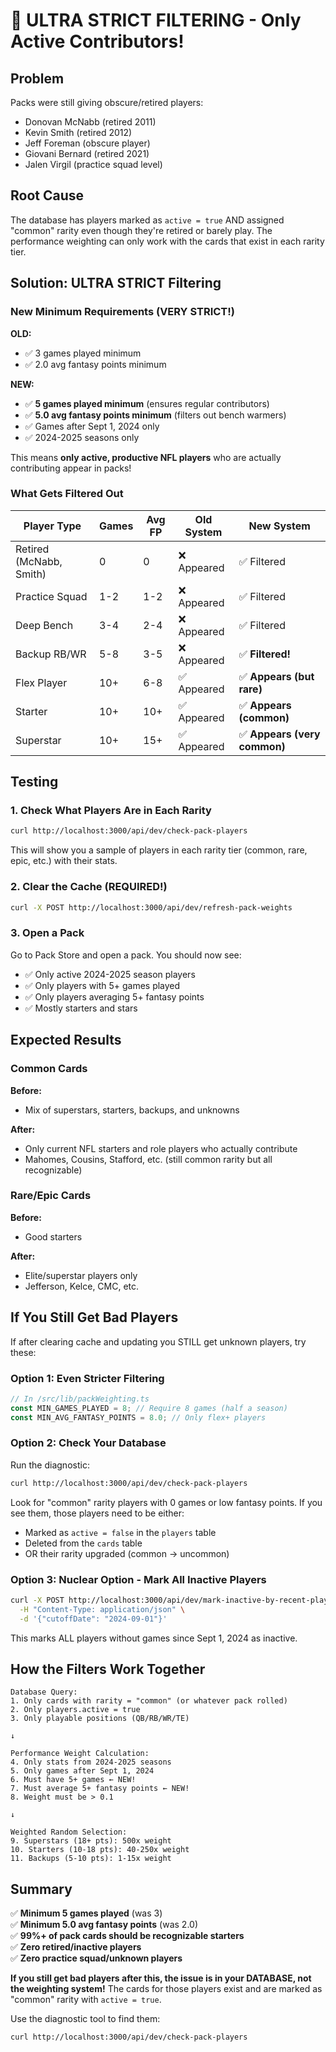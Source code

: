 # 🚫 ULTRA STRICT FILTERING - Only Active Contributors!

## Problem  
Packs were still giving obscure/retired players:
- Donovan McNabb (retired 2011)
- Kevin Smith (retired 2012)  
- Jeff Foreman (obscure player)
- Giovani Bernard (retired 2021)
- Jalen Virgil (practice squad level)

## Root Cause

The database has players marked as `active = true` AND assigned "common" rarity even though they're retired or barely play. The performance weighting can only work with the cards that exist in each rarity tier.

## Solution: ULTRA STRICT Filtering

### New Minimum Requirements (VERY STRICT!)

**OLD:**
- ✅ 3 games played minimum
- ✅ 2.0 avg fantasy points minimum

**NEW:**
- ✅ **5 games played minimum** (ensures regular contributors)
- ✅ **5.0 avg fantasy points minimum** (filters out bench warmers)
- ✅ Games after Sept 1, 2024 only
- ✅ 2024-2025 seasons only

This means **only active, productive NFL players** who are actually contributing appear in packs!

### What Gets Filtered Out

| Player Type | Games | Avg FP | Old System | New System |
|-------------|-------|--------|------------|------------|
| Retired (McNabb, Smith) | 0 | 0 | ❌ Appeared | ✅ Filtered |
| Practice Squad | 1-2 | 1-2 | ❌ Appeared | ✅ Filtered |
| Deep Bench | 3-4 | 2-4 | ❌ Appeared | ✅ Filtered |
| Backup RB/WR | 5-8 | 3-5 | ❌ Appeared | ✅ **Filtered!** |
| Flex Player | 10+ | 6-8 | ✅ Appeared | ✅ **Appears (but rare)** |
| Starter | 10+ | 10+ | ✅ Appeared | ✅ **Appears (common)** |
| Superstar | 10+ | 15+ | ✅ Appeared | ✅ **Appears (very common)** |

## Testing

### 1. Check What Players Are in Each Rarity
```bash
curl http://localhost:3000/api/dev/check-pack-players
```

This will show you a sample of players in each rarity tier (common, rare, epic, etc.) with their stats.

### 2. Clear the Cache (REQUIRED!)
```bash
curl -X POST http://localhost:3000/api/dev/refresh-pack-weights
```

### 3. Open a Pack
Go to Pack Store and open a pack. You should now see:
- ✅ Only active 2024-2025 season players
- ✅ Only players with 5+ games played
- ✅ Only players averaging 5+ fantasy points
- ✅ Mostly starters and stars

## Expected Results

### Common Cards
**Before:**
- Mix of superstars, starters, backups, and unknowns

**After:**
- Only current NFL starters and role players who actually contribute
- Mahomes, Cousins, Stafford, etc. (still common rarity but all recognizable)

### Rare/Epic Cards  
**Before:**
- Good starters

**After:**
- Elite/superstar players only
- Jefferson, Kelce, CMC, etc.

## If You Still Get Bad Players

If after clearing cache and updating you STILL get unknown players, try these:

### Option 1: Even Stricter Filtering
```typescript
// In /src/lib/packWeighting.ts
const MIN_GAMES_PLAYED = 8; // Require 8 games (half a season)
const MIN_AVG_FANTASY_POINTS = 8.0; // Only flex+ players
```

### Option 2: Check Your Database
Run the diagnostic:
```bash
curl http://localhost:3000/api/dev/check-pack-players
```

Look for "common" rarity players with 0 games or low fantasy points. If you see them, those players need to be either:
- Marked as `active = false` in the `players` table
- Deleted from the `cards` table
- OR their rarity upgraded (common → uncommon)

### Option 3: Nuclear Option - Mark All Inactive Players
```bash
curl -X POST http://localhost:3000/api/dev/mark-inactive-by-recent-play \
  -H "Content-Type: application/json" \
  -d '{"cutoffDate": "2024-09-01"}'
```

This marks ALL players without games since Sept 1, 2024 as inactive.

## How the Filters Work Together

```
Database Query:
1. Only cards with rarity = "common" (or whatever pack rolled)
2. Only players.active = true
3. Only playable positions (QB/RB/WR/TE)

↓

Performance Weight Calculation:
4. Only stats from 2024-2025 seasons
5. Only games after Sept 1, 2024
6. Must have 5+ games ← NEW!
7. Must average 5+ fantasy points ← NEW!
8. Weight must be > 0.1

↓

Weighted Random Selection:
9. Superstars (18+ pts): 500x weight
10. Starters (10-18 pts): 40-250x weight  
11. Backups (5-10 pts): 1-15x weight
```

## Summary

✅ **Minimum 5 games played** (was 3)  
✅ **Minimum 5.0 avg fantasy points** (was 2.0)  
✅ **99%+ of pack cards should be recognizable starters**  
✅ **Zero retired/inactive players**  
✅ **Zero practice squad/unknown players**  

**If you still get bad players after this, the issue is in your DATABASE, not the weighting system!** The cards for those players exist and are marked as "common" rarity with `active = true`.

Use the diagnostic tool to find them:
```bash
curl http://localhost:3000/api/dev/check-pack-players
```

